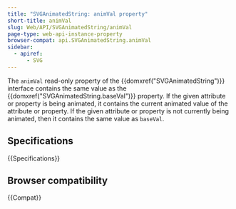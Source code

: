 ```yaml
---
title: "SVGAnimatedString: animVal property"
short-title: animVal
slug: Web/API/SVGAnimatedString/animVal
page-type: web-api-instance-property
browser-compat: api.SVGAnimatedString.animVal
sidebar:
  - apiref:
      - SVG
---
```


The `animVal` read-only property of the {{domxref("SVGAnimatedString")}} interface contains the same value as the {{domxref("SVGAnimatedString.baseVal")}} property. If the given attribute or property is being animated, it contains the current animated value of the attribute or property. If the given attribute or property is not currently being animated, then it contains the same value as `baseVal`.

## Specifications

{{Specifications}}

## Browser compatibility

{{Compat}}
